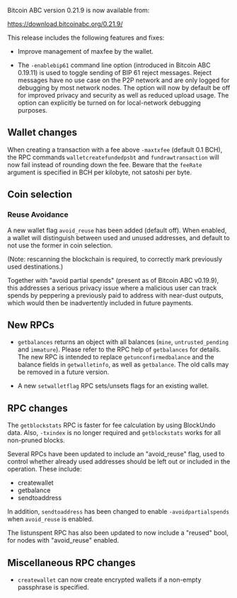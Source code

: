 Bitcoin ABC version 0.21.9 is now available from:

  <https://download.bitcoinabc.org/0.21.9/>

This release includes the following features and fixes:
- Improve management of maxfee by the wallet.

- The `-enablebip61` command line option (introduced in Bitcoin ABC 0.19.11) is
used to toggle sending of BIP 61 reject messages. Reject messages have no use
case on the P2P network and are only logged for debugging by most network
nodes. The option will now by default be off for improved privacy and security
as well as reduced upload usage. The option can explicitly be turned on for
local-network debugging purposes.

Wallet changes
--------------
When creating a transaction with a fee above `-maxtxfee` (default 0.1 BCH),
the RPC commands `walletcreatefundedpsbt` and  `fundrawtransaction` will now fail
instead of rounding down the fee. Beware that the `feeRate` argument is specified
in BCH per kilobyte, not satoshi per byte.


Coin selection
--------------

### Reuse Avoidance

A new wallet flag `avoid_reuse` has been added (default off). When enabled,
a wallet will distinguish between used and unused addresses, and default to not
use the former in coin selection.

(Note: rescanning the blockchain is required, to correctly mark previously
used destinations.)

Together with "avoid partial spends" (present as of Bitcoin ABC v0.19.9), this
addresses a serious privacy issue where a malicious user can track spends by
peppering a previously paid to address with near-dust outputs, which would then
be inadvertently included in future payments.


New RPCs
--------

- `getbalances` returns an object with all balances (`mine`,
  `untrusted_pending` and `immature`). Please refer to the RPC help of
  `getbalances` for details. The new RPC is intended to replace
  `getunconfirmedbalance` and the balance fields in `getwalletinfo`, as well as
  `getbalance`. The old calls may be removed in a future version.

- A new `setwalletflag` RPC sets/unsets flags for an existing wallet.


RPC changes
-----------

The `getblockstats` RPC is faster for fee calculation by using BlockUndo data. Also, `-txindex` is no longer required and `getblockstats` works for all non-pruned blocks.

Several RPCs have been updated to include an "avoid_reuse" flag, used to control
whether already used addresses should be left out or included in the operation.
These include:

- createwallet
- getbalance
- sendtoaddress

In addition, `sendtoaddress` has been changed to enable `-avoidpartialspends` when
`avoid_reuse` is enabled.

The listunspent RPC has also been updated to now include a "reused" bool, for nodes
with "avoid_reuse" enabled.


Miscellaneous RPC changes
------------

- `createwallet` can now create encrypted wallets if a non-empty passphrase is specified.
